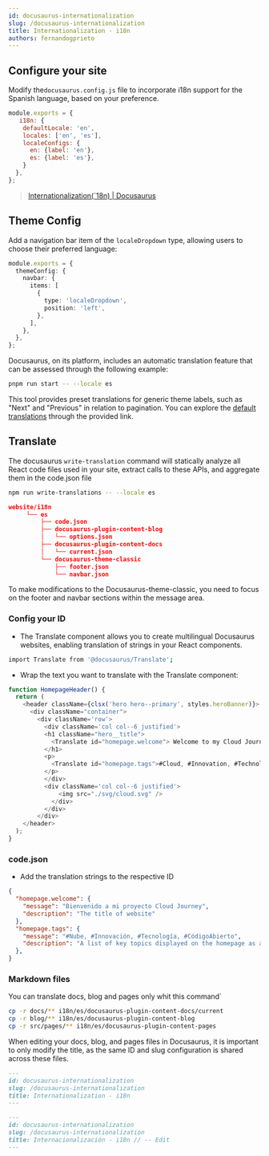 ```yaml
---
id: docusaurus-internationalization 
slug: /docusaurus-internationalization 
title: Internationalization - i18n
authors: fernandogprieto
---
```


## Configure your site

Modify the`docusaurus.config.js` file to incorporate i18n support for the Spanish language, based on your preference.

```js title='docusaurus.config.js'
module.exports = {
   i18n: {
    defaultLocale: 'en',
    locales: ['en', 'es'],
    localeConfigs: {
      en: {label: 'en'},
      es: {label: 'es'},
    }
  },
};
```

> [Internationalization(`18n) | Docusaurus](https://docusaurus.io/docs/i18n/introduction)

## Theme Config

Add a navigation bar item of the `localeDropdown` type, allowing users to choose their preferred language:

```ts title='docusaurus.config.ts'
module.exports = {
  themeConfig: {
    navbar: {
      items: [
        {
          type: 'localeDropdown',
          position: 'left',
        },
      ],
    },
  },
};
```

Docusaurus, on its platform, includes an automatic translation feature that can be assessed through the following example:

```bash
pnpm run start -- --locale es
```

This tool provides preset translations for generic theme labels, such as "Next" and "Previous" in relation to pagination. You can explore the [default translations](https://github.com/facebook/docusaurus/tree/main/packages/docusaurus-theme-translations/locales) through the provided link.

## Translate

The docusaurus `write-translation` command will statically analyze all React code files used in your site, extract calls to these APIs, and aggregate them in the code.json file

```bash
npm run write-translations -- --locale es
```

```json
website/i18n
     └── es
         ├── code.json                        
         ├── docusaurus-plugin-content-blog
         │   └── options.json
         ├── docusaurus-plugin-content-docs
         │   └── current.json
         └── docusaurus-theme-classic
             ├── footer.json
             └── navbar.json
```

To make modifications to the Docusaurus-theme-classic, you need to focus on the footer and navbar sections within the message area.

### Config your ID

- The Translate component allows you to create multilingual Docusaurus websites, enabling translation of strings in your React components.

```bash
import Translate from '@docusaurus/Translate';
```

- Wrap the text you want to translate with the Translate component:

```ts title='src/pages/index.ts'
function HomepageHeader() {
  return (
    <header className={clsx('hero hero--primary', styles.heroBanner)}>
      <div className="container">
        <div className='row'>
          <div className='col col--6 justified'>
          <h1 className="hero__title">
            <Translate id="homepage.welcome"> Welcome to my Cloud Journey</Translate>
          </h1>
          <p>
            <Translate id="homepage.tags">#Cloud, #Innovation, #Technology, #OpenSource</Translate>
          </p>
          </div>
          <div className='col col--6 justified'>
              <img src="./svg/cloud.svg" />
            </div>
          </div>
        </div>
    </header>
  );
}
```

### code.json

- Add the translation strings to the respective ID

```json title='/i18n/es/code.json'
{
  "homepage.welcome": {
    "message": "Bienvenido a mi proyecto Cloud Journey",
    "description": "The title of website"
  },
  "homepage.tags": {
    "message": "#Nube, #Innovación, #Tecnología, #CódigoAbierto",
    "description": "A list of key topics displayed on the homepage as a slogan, highlighting the main themes of the website"
  },
}
```

### Markdown files 

You can translate docs, blog and pages only whit this command`

```bash
cp -r docs/** i18n/es/docusaurus-plugin-content-docs/current
cp -r blog/** i18n/es/docusaurus-plugin-content-blog
cp -r src/pages/** i18n/es/docusaurus-plugin-content-pages
```

When editing your docs, blog, and pages files in Docusaurus, it is important to only modify the title, as the same ID and slug configuration is shared across these files.

```md title='docs/projects/docusaurus/internationalization.md'
---
id: docusaurus-internationalization 
slug: /docusaurus-internationalization 
title: Internationalization - i18n 
---
```

```md title='i18n/es/docusaurus-plugin-content-docs/current/projects/docusaurus/internationalization.md'
---
id: docusaurus-internationalization 
slug: /docusaurus-internationalization 
title: Internacionalización - i18n // -- Edit
---
```
